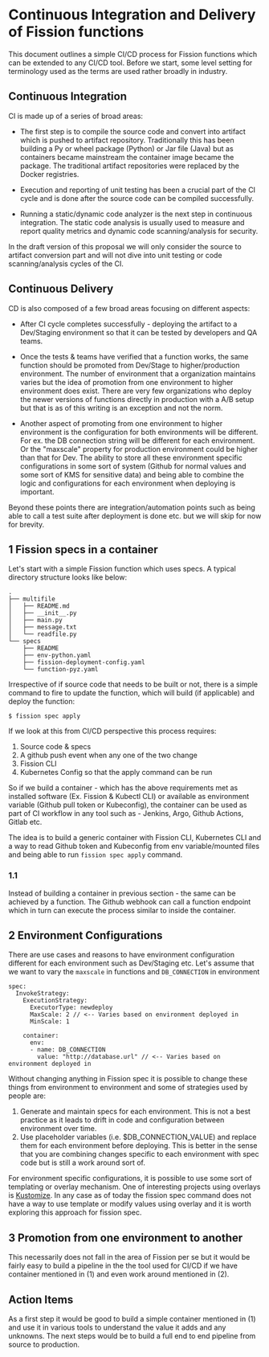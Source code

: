 # Continuous Integration and Delivery of Fission functions

This document outlines a simple CI/CD process for Fission functions which can be extended to any CI/CD tool. Before we start, some level setting for terminology used as the terms are used rather broadly in industry.

## Continuous Integration

CI is made up of a series of broad areas:

- The first step is to compile the source code and convert into artifact which is pushed to artifact repository. Traditionally this has been building a Py or wheel package (Python) or Jar file (Java) but as containers became mainstream the container image became the package. The traditional artifact repositories were replaced by the Docker registries.

- Execution and reporting of unit testing has been a crucial part of the CI cycle and is done after the source code can be compiled successfully.

- Running a static/dynamic code analyzer is the next step in continuous integration. The static code analysis is usually used to measure and report quality metrics and dynamic code scanning/analysis for security.

In the draft version of this proposal we will only consider the source to artifact conversion part and will not dive into unit testing or code scanning/analysis cycles of the CI.

## Continuous Delivery

CD is also composed of a few broad areas focusing on different aspects:

- After CI cycle completes successfully - deploying the artifact to a Dev/Staging environment so that it can be tested by developers and QA teams.

- Once the tests & teams have verified that a function works, the same function should be promoted from Dev/Stage to higher/production environment. The number of environment that a organization maintains varies but the idea of promotion from one environment to higher environment does exist. There are very few organizations who deploy the newer versions of functions directly in production with a A/B setup but that is as of this writing is an exception and not the norm.

- Another aspect of promoting from one environment to higher environment is the configuration for both environments will be different. For ex. the DB connection string will be different for each environment. Or the "maxscale" property for production environment could be higher than that for Dev. The ability to store all these environment specific configurations in some sort of system (Github for normal values and some sort of KMS for sensitive data) and being able to combine the logic and configurations for each environment when deploying is important.

Beyond these points there are integration/automation points such as being able to call a test suite after deployment is done etc. but we will skip for now for brevity.

## 1 Fission specs in a container

Let's start with a simple Fission function which uses specs. A typical directory structure looks like below:

```
.
├── multifile
│   ├── README.md
│   ├── __init__.py
│   ├── main.py
│   ├── message.txt
│   └── readfile.py
└── specs
    ├── README
    ├── env-python.yaml
    ├── fission-deployment-config.yaml
    └── function-pyz.yaml
```

Irrespective of if source code that needs to be built or not, there is a simple command to fire to update the function, which will build (if applicable) and deploy the function:

```
$ fission spec apply
```

If we look at this from CI/CD perspective this process requires:

1. Source code & specs
2. A github push event when any one of the two change
3. Fission CLI
4. Kubernetes Config so that the apply command can be run

So if we build a container - which has the above requirements met as installed software (Ex. Fission & Kubectl CLI) or available as environment variable (Github pull token or Kubeconfig), the container can be used as part of CI workflow in any tool such as - Jenkins, Argo, Github Actions, Gitlab etc.

The idea is to build a generic container with Fission CLI, Kubernetes CLI and a way to read Github token and Kubeconfig from env variable/mounted files and being able to run `fission spec apply` command.

### 1.1

Instead of building a container in previous section - the same can be achieved by a function. The Github webhook can call a function endpoint which in turn can execute the process similar to inside the container.

## 2 Environment Configurations

There are use cases and reasons to have environment configuration different for each environment such as Dev/Staging etc. Let's assume that we want to vary the `maxscale` in functions and `DB_CONNECTION` in environment

```
spec:
  InvokeStrategy:
    ExecutionStrategy:
      ExecutorType: newdeploy
      MaxScale: 2 // <-- Varies based on environment deployed in
      MinScale: 1
```

```
    container:
      env:
      - name: DB_CONNECTION
        value: "http://database.url" // <-- Varies based on environment deployed in
```

Without changing anything in Fission spec it is possible to change these things from environment to environment and some of strategies used by people are:

1. Generate and maintain specs for each environment. This is not a best practice as it leads to drift in code and configuration between environment over time.
2. Use placeholder variables (i.e. \$DB_CONNECTION_VALUE) and replace them for each environment before deploying. This is better in the sense that you are combining changes specific to each environment with spec code but is still a work around sort of.

For environment specific configurations, it is possible to use some sort of templating or overlay mechanism. One of interesting projects using overlays is [Kustomize](https://github.com/kubernetes-sigs/kustomize). In any case as of today the fission spec command does not have a way to use template or modify values using overlay and it is worth exploring this approach for fission spec.

## 3 Promotion from one environment to another

This necessarily does not fall in the area of Fission per se but it would be fairly easy to build a pipeline in the the tool used for CI/CD if we have container mentioned in (1) and even work around mentioned in (2).

## Action Items

As a first step it would be good to build a simple container mentioned in (1) and use it in various tools to understand the value it adds and any unknowns. The next steps would be to build a full end to end pipeline from source to production.
